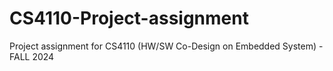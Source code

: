 # CS4110-Project-assignment
Project assignment for CS4110 (HW/SW Co-Design on Embedded System) - FALL 2024
